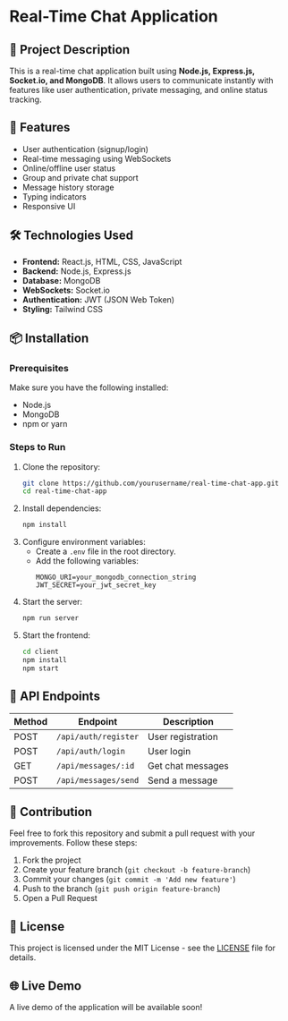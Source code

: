 # Real-Time Chat Application

## 📌 Project Description
This is a real-time chat application built using **Node.js, Express.js, Socket.io, and MongoDB**. It allows users to communicate instantly with features like user authentication, private messaging, and online status tracking.

## 🚀 Features
- User authentication (signup/login)
- Real-time messaging using WebSockets
- Online/offline user status
- Group and private chat support
- Message history storage
- Typing indicators
- Responsive UI

## 🛠️ Technologies Used
- **Frontend:** React.js, HTML, CSS, JavaScript
- **Backend:** Node.js, Express.js
- **Database:** MongoDB
- **WebSockets:** Socket.io
- **Authentication:** JWT (JSON Web Token)
- **Styling:** Tailwind CSS

## 📦 Installation

### Prerequisites
Make sure you have the following installed:
- Node.js
- MongoDB
- npm or yarn

### Steps to Run
1. Clone the repository:
   ```bash
   git clone https://github.com/yourusername/real-time-chat-app.git
   cd real-time-chat-app
   ```
2. Install dependencies:
   ```bash
   npm install
   ```
3. Configure environment variables:
   - Create a `.env` file in the root directory.
   - Add the following variables:
     ```env
     MONGO_URI=your_mongodb_connection_string
     JWT_SECRET=your_jwt_secret_key
     ```
4. Start the server:
   ```bash
   npm run server
   ```
5. Start the frontend:
   ```bash
   cd client
   npm install
   npm start
   ```

## 📜 API Endpoints
| Method | Endpoint           | Description          |
|--------|-------------------|----------------------|
| POST   | `/api/auth/register` | User registration   |
| POST   | `/api/auth/login`    | User login         |
| GET    | `/api/messages/:id`  | Get chat messages  |
| POST   | `/api/messages/send` | Send a message     |

## 🤝 Contribution
Feel free to fork this repository and submit a pull request with your improvements. Follow these steps:
1. Fork the project
2. Create your feature branch (`git checkout -b feature-branch`)
3. Commit your changes (`git commit -m 'Add new feature'`)
4. Push to the branch (`git push origin feature-branch`)
5. Open a Pull Request

## 📄 License
This project is licensed under the MIT License - see the [LICENSE](LICENSE) file for details.

## 🌐 Live Demo
A live demo of the application will be available soon!

